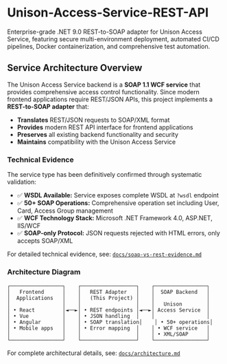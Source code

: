 # Unison-Access-Service-REST-API

Enterprise-grade .NET 9.0 REST-to-SOAP adapter for Unison Access Service, featuring secure multi-environment deployment, automated CI/CD pipelines, Docker containerization, and comprehensive test automation.

## Service Architecture Overview

The Unison Access Service backend is a **SOAP 1.1 WCF service** that provides comprehensive access control functionality. Since modern frontend applications require REST/JSON APIs, this project implements a **REST-to-SOAP adapter** that:

- **Translates** REST/JSON requests to SOAP/XML format
- **Provides** modern REST API interface for frontend applications  
- **Preserves** all existing backend functionality and security
- **Maintains** compatibility with the Unison Access Service

### Technical Evidence

The service type has been definitively confirmed through systematic validation:

- ✅ **WSDL Available:** Service exposes complete WSDL at `?wsdl` endpoint
- ✅ **50+ SOAP Operations:** Comprehensive operation set including User, Card, Access Group management
- ✅ **WCF Technology Stack:** Microsoft .NET Framework 4.0, ASP.NET, IIS/WCF
- ✅ **SOAP-only Protocol:** JSON requests rejected with HTML errors, only accepts SOAP/XML

For detailed technical evidence, see: [`docs/soap-vs-rest-evidence.md`](docs/soap-vs-rest-evidence.md)

### Architecture Diagram

```text
┌─────────────────┐    ┌──────────────────┐    ┌─────────────────┐
│   Frontend      │    │   REST Adapter   │    │  SOAP Backend   │
│  Applications   │    │   (This Project) │    │                 │
│                 │    │                  │    │   Unison        │
│ • React         │◄──►│ • REST endpoints │◄──►│ Access Service  │
│ • Vue           │    │ • JSON handling  │    │                 │
│ • Angular       │    │ • SOAP translation│    │ • 50+ operations│
│ • Mobile apps   │    │ • Error mapping  │    │ • WCF service   │
│                 │    │                  │    │ • XML/SOAP      │
└─────────────────┘    └──────────────────┘    └─────────────────┘
```

For complete architectural details, see: [`docs/architecture.md`](docs/architecture.md)
